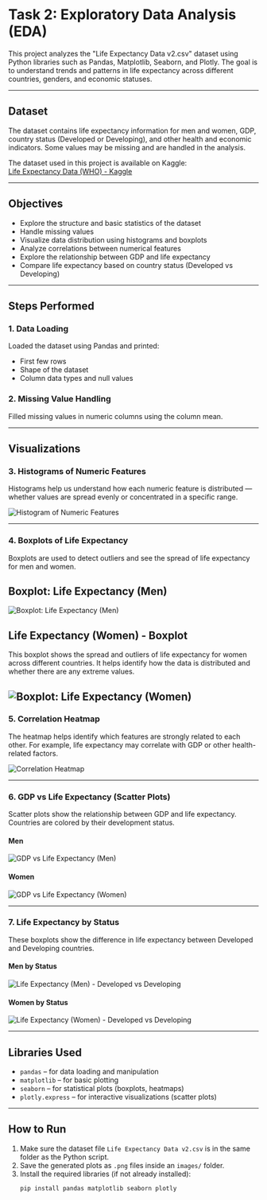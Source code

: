 # Task 2: Exploratory Data Analysis (EDA)


This project analyzes the "Life Expectancy Data v2.csv" dataset using Python libraries such as Pandas, Matplotlib, Seaborn, and Plotly. The goal is to understand trends and patterns in life expectancy across different countries, genders, and economic statuses.

---

## Dataset

The dataset contains life expectancy information for men and women, GDP, country status (Developed or Developing), and other health and economic indicators. Some values may be missing and are handled in the analysis.

The dataset used in this project is available on Kaggle:  
[Life Expectancy Data (WHO) - Kaggle](https://www.kaggle.com/datasets/maryalebron/life-expectancy-data)


---

## Objectives

- Explore the structure and basic statistics of the dataset
- Handle missing values
- Visualize data distribution using histograms and boxplots
- Analyze correlations between numerical features
- Explore the relationship between GDP and life expectancy
- Compare life expectancy based on country status (Developed vs Developing)

---

## Steps Performed

### 1. Data Loading

Loaded the dataset using Pandas and printed:
- First few rows
- Shape of the dataset
- Column data types and null values

### 2. Missing Value Handling

Filled missing values in numeric columns using the column mean.

---

## Visualizations

### 3. Histograms of Numeric Features

Histograms help us understand how each numeric feature is distributed — whether values are spread evenly or concentrated in a specific range.

![Histogram of Numeric Features](images/Histogram_Numeric_feauture.png)



---

### 4. Boxplots of Life Expectancy

Boxplots are used to detect outliers and see the spread of life expectancy for men and women.


## Boxplot: Life Expectancy (Men)



![Boxplot: Life Expectancy (Men)](images/Boxplot_LE_MEN.png)



## Life Expectancy (Women) - Boxplot

This boxplot shows the spread and outliers of life expectancy for women across different countries. It helps identify how the data is distributed and whether there are any extreme values.

![Boxplot: Life Expectancy (Women)](images/Boxplot_LE_Women.png)
---

### 5. Correlation Heatmap

The heatmap helps identify which features are strongly related to each other. For example, life expectancy may correlate with GDP or other health-related factors.

![Correlation Heatmap](images/Correlation_Heatmap.png)

---

### 6. GDP vs Life Expectancy (Scatter Plots)

Scatter plots show the relationship between GDP and life expectancy. Countries are colored by their development status.

#### Men

![GDP vs Life Expectancy (Men)](images/GDP_vs_LE_Men.png)

#### Women
![GDP vs Life Expectancy (Women)](images/GDP_vs_LE_Women.png)

---

### 7. Life Expectancy by Status

These boxplots show the difference in life expectancy between Developed and Developing countries.

#### Men by Status
![Life Expectancy (Men) - Developed vs Developing](images/LE_Men_develped_and_developing.png)

#### Women by Status
![Life Expectancy (Women) - Developed vs Developing](images/LE_Women_develped_and_developing.png)

---

## Libraries Used

- `pandas` – for data loading and manipulation
- `matplotlib` – for basic plotting
- `seaborn` – for statistical plots (boxplots, heatmaps)
- `plotly.express` – for interactive visualizations (scatter plots)

---

## How to Run

1. Make sure the dataset file `Life Expectancy Data v2.csv` is in the same folder as the Python script.
2. Save the generated plots as `.png` files inside an `images/` folder.
3. Install the required libraries (if not already installed):
   ```bash
   pip install pandas matplotlib seaborn plotly

